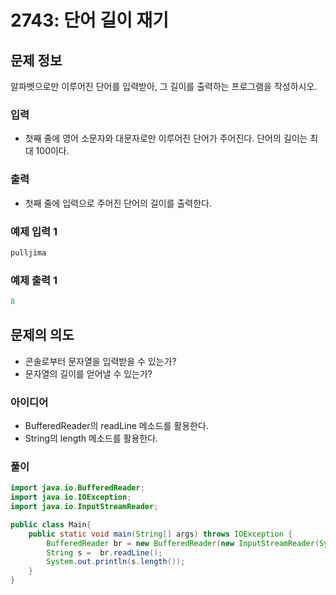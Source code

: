 # 2743: 단어 길이 재기

## 문제 정보

알파벳으로만 이루어진 단어를 입력받아, 그 길이를 출력하는 프로그램을 작성하시오.

### 입력

- 첫째 줄에 영어 소문자와 대문자로만 이루어진 단어가 주어진다. 단어의 길이는 최대 100이다.

### 출력

- 첫째 줄에 입력으로 주어진 단어의 길이를 출력한다.

### 예제 입력 1

```java
pulljima
```

### 예제 출력 1

```java
8
```

## 문제의 의도

- 콘솔로부터 문자열을 입력받을 수 있는가?
- 문자열의 길이를 얻어낼 수 있는가?

### 아이디어

- BufferedReader의 readLine 메소드를 활용한다.
- String의 length 메소드를 활용한다.

### 풀이

```java
import java.io.BufferedReader;
import java.io.IOException;
import java.io.InputStreamReader;

public class Main{
    public static void main(String[] args) throws IOException {
        BufferedReader br = new BufferedReader(new InputStreamReader(System.in));
        String s =  br.readLine();
        System.out.println(s.length());
    }
}
```